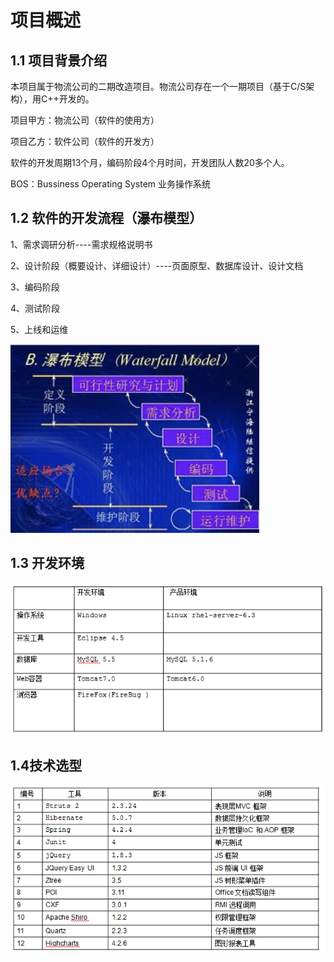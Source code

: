 # 项目概述

## 1.1 项目背景介绍 

本项目属于物流公司的二期改造项目。物流公司存在一个一期项目（基于C/S架构），用C++开发的。

项目甲方：物流公司（软件的使用方） 

项目乙方：软件公司（软件的开发方）

软件的开发周期13个月，编码阶段4个月时间，开发团队人数20多个人。

BOS：Bussiness Operating System 业务操作系统



## 1.2   软件的开发流程（瀑布模型）

1、需求调研分析----需求规格说明书

2、设计阶段（概要设计、详细设计）----页面原型、数据库设计、设计文档

3、编码阶段

4、测试阶段

5、上线和运维

![](../.gitbook/assets/image%20%28169%29.png)

## 1.3 开发环境

![](../.gitbook/assets/image%20%28206%29.png)

## 1.4技术选型

![](../.gitbook/assets/image%20%286%29.png)

